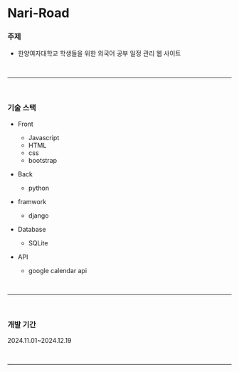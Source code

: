 # Nari-Road

### 주제 
* 한양여자대학교 학생들을 위한 외국어 공부 일정 관리 웹 사이트


<br>
<hr>
<br>

### 기술 스택 
* Front 
	
    * Javascript
    * HTML
    * css
    * bootstrap 
* Back 
	
    * python 
* framwork
	
    * django
* Database
	
    * SQLite 
    
* API
	
    * google calendar api 

<br>
<hr>
<br>


### 개발 기간 

2024.11.01~2024.12.19

<br>
<hr>
<br>
